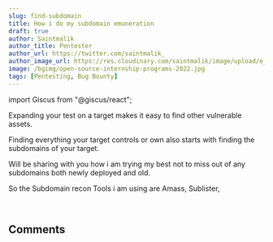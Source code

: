 ```yaml
---
slug: find-subdomain
title: How i do my subdomain emuneration
draft: true
author: Saintmalik
author_title: Pentester
author_url: https://twitter.com/saintmalik_
author_image_url: https://res.cloudinary.com/saintmalik/image/upload/e_sharpen:2000,q_74,r_0/v1641922078/saintmalik.webp
image: /bgimg/open-source-internship-programs-2022.jpg
tags: [Pentesting, Bug Bounty]
---
```


import Giscus from "@giscus/react";

Expanding your test on a target makes it easy to find other vulnerable assets.

Finding everything your target controls or own also starts with finding the subdomains of your target.
<!--truncate-->

Will be sharing with you how i am trying my best not to miss out of any subdomains both newly deployed and old.

So the Subdomain recon Tools i am using are Amass, Sublister,

<br/>
<h2>Comments</h2>
<Giscus
id="comments"
repo="saintmalik/blog.saintmalik.me"
repoId="MDEwOlJlcG9zaXRvcnkzOTE0MzQyOTI="
category="General"
categoryId="DIC_kwDOF1TQNM4CQ8lN"
mapping="title"
term="Comments"
reactionsEnabled="1"
emitMetadata="0"
inputPosition="top"
theme="preferred_color_scheme"
lang="en"
loading="lazy"
crossorigin="anonymous"
    />